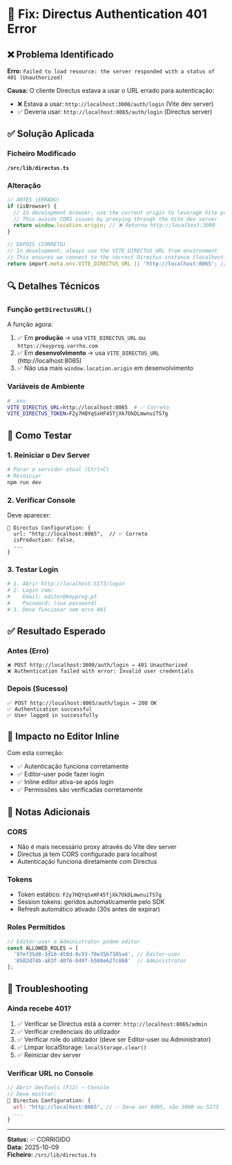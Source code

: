 # 🔧 Fix: Directus Authentication 401 Error

## ❌ Problema Identificado

**Erro:** `Failed to load resource: the server responded with a status of 401 (Unauthorized)`

**Causa:** O cliente Directus estava a usar o URL errado para autenticação:
- ❌ Estava a usar: `http://localhost:3000/auth/login` (Vite dev server)
- ✅ Deveria usar: `http://localhost:8065/auth/login` (Directus server)

## ✅ Solução Aplicada

### Ficheiro Modificado
**`/src/lib/directus.ts`**

### Alteração
```typescript
// ANTES (ERRADO)
if (isBrowser) {
  // In development browser, use the current origin to leverage Vite proxy
  // This avoids CORS issues by proxying through the Vite dev server
  return window.location.origin; // ❌ Retorna http://localhost:3000
}

// DEPOIS (CORRETO)
// In development, always use the VITE_DIRECTUS_URL from environment
// This ensures we connect to the correct Directus instance (localhost:8065)
return import.meta.env.VITE_DIRECTUS_URL || 'http://localhost:8065'; // ✅ Retorna http://localhost:8065
```

## 🔍 Detalhes Técnicos

### Função `getDirectusURL()`
A função agora:
1. ✅ Em **produção** → usa `VITE_DIRECTUS_URL` ou `https://keyprog.varrho.com`
2. ✅ Em **desenvolvimento** → usa `VITE_DIRECTUS_URL` (http://localhost:8065)
3. ✅ Não usa mais `window.location.origin` em desenvolvimento

### Variáveis de Ambiente
```bash
# .env
VITE_DIRECTUS_URL=http://localhost:8065  # ✅ Correto
VITE_DIRECTUS_TOKEN=F2y7HQYqSxHF45TjXk7OkDLmwnuiTS7g
```

## 🚀 Como Testar

### 1. Reiniciar o Dev Server
```bash
# Parar o servidor atual (Ctrl+C)
# Reiniciar
npm run dev
```

### 2. Verificar Console
Deve aparecer:
```
🔧 Directus Configuration: {
  url: "http://localhost:8065",  // ✅ Correto
  isProduction: false,
  ...
}
```

### 3. Testar Login
```bash
# 1. Abrir http://localhost:5173/login
# 2. Login com:
#    Email: editor@keyprog.pt
#    Password: (sua password)
# 3. Deve funcionar sem erro 401
```

## ✅ Resultado Esperado

### Antes (Erro)
```
❌ POST http://localhost:3000/auth/login → 401 Unauthorized
❌ Authentication failed with error: Invalid user credentials
```

### Depois (Sucesso)
```
✅ POST http://localhost:8065/auth/login → 200 OK
✅ Authentication successful
✅ User logged in successfully
```

## 🔐 Impacto no Editor Inline

Com esta correção:
- ✅ Autenticação funciona corretamente
- ✅ Editor-user pode fazer login
- ✅ Inline editor ativa-se após login
- ✅ Permissões são verificadas corretamente

## 📝 Notas Adicionais

### CORS
- Não é mais necessário proxy através do Vite dev server
- Directus já tem CORS configurado para localhost
- Autenticação funciona diretamente com Directus

### Tokens
- Token estático: `F2y7HQYqSxHF45TjXk7OkDLmwnuiTS7g`
- Session tokens: geridos automaticamente pelo SDK
- Refresh automático ativado (30s antes de expirar)

### Roles Permitidos
```typescript
// Editor-user e Administrator podem editar
const ALLOWED_ROLES = [
  '97ef35d8-3d16-458d-8c93-78e35b7105a4', // Editor-user
  '0582d74b-a83f-4076-849f-b588e627c868'  // Administrator
];
```

## 🐛 Troubleshooting

### Ainda recebe 401?
1. ✅ Verificar se Directus está a correr: `http://localhost:8065/admin`
2. ✅ Verificar credenciais do utilizador
3. ✅ Verificar role do utilizador (deve ser Editor-user ou Administrator)
4. ✅ Limpar localStorage: `localStorage.clear()`
5. ✅ Reiniciar dev server

### Verificar URL no Console
```javascript
// Abrir DevTools (F12) → Console
// Deve mostrar:
🔧 Directus Configuration: {
  url: "http://localhost:8065", // ✅ Deve ser 8065, não 3000 ou 5173
  ...
}
```

---

**Status:** ✅ CORRIGIDO  
**Data:** 2025-10-09  
**Ficheiro:** `/src/lib/directus.ts`
